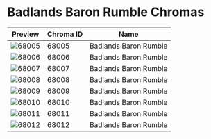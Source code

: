 # Badlands Baron Rumble Chromas



| Preview | Chroma ID | Name |
|---------|-----------|------|
| ![68005](https://raw.communitydragon.org/latest/plugins/rcp-be-lol-game-data/global/default/v1/champion-chroma-images/68/68005.png) | 68005 | Badlands Baron Rumble |
| ![68006](https://raw.communitydragon.org/latest/plugins/rcp-be-lol-game-data/global/default/v1/champion-chroma-images/68/68006.png) | 68006 | Badlands Baron Rumble |
| ![68007](https://raw.communitydragon.org/latest/plugins/rcp-be-lol-game-data/global/default/v1/champion-chroma-images/68/68007.png) | 68007 | Badlands Baron Rumble |
| ![68008](https://raw.communitydragon.org/latest/plugins/rcp-be-lol-game-data/global/default/v1/champion-chroma-images/68/68008.png) | 68008 | Badlands Baron Rumble |
| ![68009](https://raw.communitydragon.org/latest/plugins/rcp-be-lol-game-data/global/default/v1/champion-chroma-images/68/68009.png) | 68009 | Badlands Baron Rumble |
| ![68010](https://raw.communitydragon.org/latest/plugins/rcp-be-lol-game-data/global/default/v1/champion-chroma-images/68/68010.png) | 68010 | Badlands Baron Rumble |
| ![68011](https://raw.communitydragon.org/latest/plugins/rcp-be-lol-game-data/global/default/v1/champion-chroma-images/68/68011.png) | 68011 | Badlands Baron Rumble |
| ![68012](https://raw.communitydragon.org/latest/plugins/rcp-be-lol-game-data/global/default/v1/champion-chroma-images/68/68012.png) | 68012 | Badlands Baron Rumble |